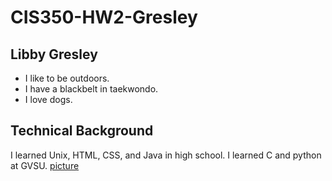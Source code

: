 # CIS350-HW2-Gresley
## Libby Gresley
* I like to be outdoors.
* I have a blackbelt in taekwondo.
* I love dogs.
## Technical Background
I learned Unix, HTML, CSS, and Java in high school.
I learned C and python at GVSU.
[picture](https://www.bing.com/images/search?view=detailV2&ccid=VJ6Han%2BR&id=D1AFD1C53071A7DF68A931910EF69A07A6451E9F&thid=OIP.VJ6Han-RZj6Vl115t1FpdAHaE8&mediaurl=https%3A%2F%2Fth.bing.com%2Fth%2Fid%2FR.549e876a7f91663e95975d79b7516974%3Frik%3Dnx5Fpgea9g6RMQ%26riu%3Dhttp%253a%252f%252fthewowstyle.com%252fwp-content%252fuploads%252f2015%252f02%252fnow-i-am-free.jpg%26ehk%3DSsbAH1k3s%252fsYdA90AzEWYXxbMQPtzPRG6B%252b0NB8JduA%253d%26risl%3D%26pid%3DImgRaw%26r%3D0&exph=1068&expw=1600&q=pictures&simid=607987015936982795&FORM=IRPRST&ck=880F1432976C2930F211C68F9F588C19&selectedIndex=2&itb=0&cw=759&ch=840&ajaxhist=0&ajaxserp=0)
